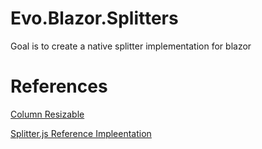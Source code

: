 # Evo.Blazor.Splitters

Goal is to create a native splitter implementation for blazor

# References

[Column Resizable](https://github.com/alvaro-prieto/colResizable/blob/master/colResizable-1.6.js)

[Splitter.js Reference Impleentation](https://github.com/nathancahill/split/blob/a206479d81a6b2a69ba5742f57fd378d997fd8e7/packages/splitjs/src/split.js#L42)
